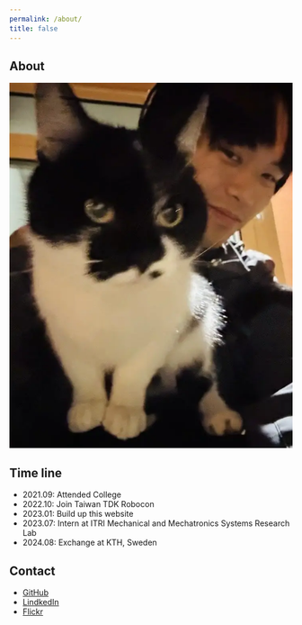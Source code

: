 ```yaml
---
permalink: /about/
title: false
---
```


## About

<div id="en" style="display:none;">
  Born in 2003 from Chiayi, I'm currently studying Mechanical Engineering at NCTU. Got hooked on photography and coding during my college days, and that’s how this website came to life.
  <br><br>
  Always wandering between numbers and symbols, with a head full of chaotic thoughts. Loves fried rice from stir-fry shops, dreams of living by the sea, owning a cat, and sleeping in forever.
</div>
<div id="zh-TW" style="display:none;">
  2003年生，嘉義人，在交通大學唸機械。大學時迷上攝影與寫程式，這個網站因此而生。時常迷惘在數字、符號間，腦子裡總塞滿著混亂思緒。喜歡熱炒店的炒飯，以後想住海邊、養隻貓咪，還有睡飽。
</div>

<script>
  document.addEventListener("DOMContentLoaded", () => {
    const userLanguage = (navigator.language || navigator.userLanguage).toLowerCase();
    const lang = userLanguage.startsWith("zh") ? "zh-TW" : "en";
    const target = document.getElementById(lang);
    if (target) target.style.display = "block";
    console.log("Detected language:", userLanguage, "→ Showing:", lang);
  });
</script>

![me with cat](/assets/image/cat.webp)

## Time line

- 2021.09: Attended College
- 2022.10: Join Taiwan TDK Robocon
- 2023.01: Build up this website
- 2023.07: Intern at ITRI Mechanical and Mechatronics Systems Research Lab
- 2024.08: Exchange at KTH, Sweden

## Contact

- [GitHub](https://github.com/zebra314)
- [LindkedIn](https://www.linkedin.com/in/zebra314/)
- [Flickr](https://www.flickr.com/people/197788472@N04/)
